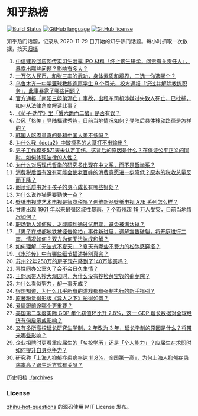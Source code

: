 # 知乎热榜
[![Build Status](https://github.com/ToWeLong/zhihu-hot-questions/workflows/CI/badge.svg)](https://github.com/ToWeLong/zhihu-hot-questions/actions)
[![GitHub language](https://img.shields.io/badge/language-golang-orange.svg)](https://golang.org/)
[![GitHub license](https://img.shields.io/github/license/ToWeLong/zhihu-hot-questions)](https://github.com/ToWeLong/zhihu-hot-questions/blob/main/LICENSE)

知乎热门话题，记录从 2020-11-29 日开始的知乎热门话题。每小时抓取一次数据，按天[归档](./archives)

<!-- BEGIN -->

1. [中信建投回应网传实习生泄露 IPO 材料「终止该生研学，问责有关责任人」，暴露出哪些问题？影响有多大？](https://www.zhihu.com/question/662642076)
1. [一万亿人民币，和张三丰的武功，身体素质和境界，二选一你选哪个？](https://www.zhihu.com/question/662210150)
1. [乌鲁木齐一中学篮球教练连扇学生 9 个耳光，校方通报「记过并解除教练职务」，此事暴露了哪些问题？](https://www.zhihu.com/question/662590916)
1. [官方通报「南阳三姐弟溺亡」事故，出租车司机涉嫌过失致人死亡，已批捕，如何从法律角度解读此事？](https://www.zhihu.com/question/662566650)
1. [《荀子·劝学》里「蟹六跪而二螯」是否有误？](https://www.zhihu.com/question/19580714)
1. [台风「格美」登陆福建秀屿，目前当地情况如何？登陆后具体移动路径是怎样的？](https://www.zhihu.com/question/662576102)
1. [韩国人吃肉量真的是和中国人差不多吗？](https://www.zhihu.com/question/659494235)
1. [为什么我《dota2》中敏捷系的大哥打不出输出？](https://www.zhihu.com/question/657549406)
1. [男子工作猝死571天未认定工伤，这背后的原因是什么？在保证公平正义的同时，如何体现法律的人性？](https://www.zhihu.com/question/662534933)
1. [为什么对后现代哲学的研究多出现在中文系，而不是哲学系？](https://www.zhihu.com/question/662350358)
1. [消费税后置有没有可能会使老百姓的消费意愿进一步降低？原本的税收总量反而下降？](https://www.zhihu.com/question/661564064)
1. [阅读纸质书对于孩子的身心成长有哪些好处？](https://www.zhihu.com/question/662483807)
1. [为什么说养猫需要勤快一点？](https://www.zhihu.com/question/660028631)
1. [壁纸电视或艺术电视是智商税吗？创维新品壁纸电视 A7E 系列怎么样？](https://www.zhihu.com/question/662642002)
1. [甘肃出现 1961 年以来最强区域性暴雨，7 个市州超 19 万人受灾，目前当地情况如何？](https://www.zhihu.com/question/662611850)
1. [职场新人如何做，才能顺利通过试用期，避免被淘汰掉？](https://www.zhihu.com/question/662351608)
1. [「男子在成都地铁被诬告偷拍」事件新进展，调解宣告破裂，将开庭进行二审，情况如何？双方为何无法达成和解？](https://www.zhihu.com/question/662550610)
1. [如何理解「无法式不夏天」？夏天有哪些不费力的松弛感穿搭？](https://www.zhihu.com/question/661057220)
1. [《水浒传》中有哪些细节描述特别真实？](https://www.zhihu.com/question/661062251)
1. [苏州22年250万的房子现在降到了140万能买吗？](https://www.zhihu.com/question/662400463)
1. [异性同办公室久了会不会日久生情？](https://www.zhihu.com/question/659807021)
1. [王熙凤带人抄大观园时，为什么没有抄检薛宝钗的蘅芜院？](https://www.zhihu.com/question/661688315)
1. [为什么看似努力，却一事无成？](https://www.zhihu.com/question/659718974)
1. [很想知道，为什么几乎所有的游戏都有强制执行的新手指引？](https://www.zhihu.com/question/614810795)
1. [原著粉觉得影版《异人之下》拍得如何？](https://www.zhihu.com/question/662409691)
1. [爱情跟前途哪个更重要？](https://www.zhihu.com/question/662412439)
1. [美国第二季度实际 GDP 年化初值环比升 2.8%，这一 GDP 增长数据对全球经济有何启示或影响？](https://www.zhihu.com/question/662577016)
1. [又有多所高校延长研究生学制，2 年改为 3 年，延长学制的原因是什么？将带来哪些影响？](https://www.zhihu.com/question/662525817)
1. [企业招聘时更看重应届生的「名校学历」还是「个人能力」？应届生在求职时如何提升自身竞争力？](https://www.zhihu.com/question/662461615)
1. [研究称「上海人抑郁症患病率达 11.8%，全国第一高」，为何上海人抑郁症患病率高？跟生活方式有关吗？](https://www.zhihu.com/question/662583312)

<!-- END -->

历史归档 [./archives](./archives)


### License
[zhihu-hot-questions](https://github.com/towelong/zhihu-hot-questions) 的源码使用 MIT License 发布。